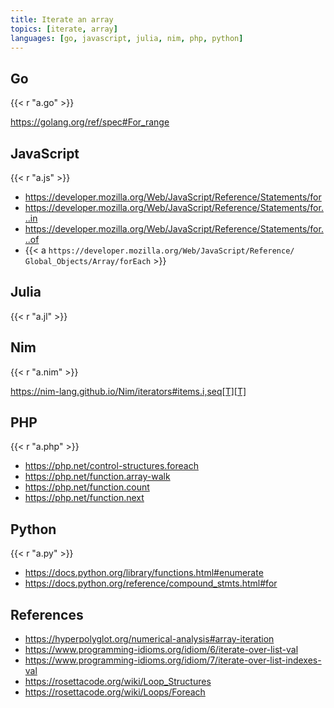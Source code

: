 ```yaml
---
title: Iterate an array
topics: [iterate, array]
languages: [go, javascript, julia, nim, php, python]
---
```


## Go

{{< r "a.go" >}}

<https://golang.org/ref/spec#For_range>

## JavaScript

{{< r "a.js" >}}

- <https://developer.mozilla.org/Web/JavaScript/Reference/Statements/for>
- <https://developer.mozilla.org/Web/JavaScript/Reference/Statements/for...in>
- <https://developer.mozilla.org/Web/JavaScript/Reference/Statements/for...of>
- {{< a `https://developer.mozilla.org/Web/JavaScript/Reference/
   Global_Objects/Array/forEach` >}}

## Julia

{{< r "a.jl" >}}

## Nim

{{< r "a.nim" >}}

<https://nim-lang.github.io/Nim/iterators#items.i,seq[T][T]>

## PHP

{{< r "a.php" >}}

- <https://php.net/control-structures.foreach>
- <https://php.net/function.array-walk>
- <https://php.net/function.count>
- <https://php.net/function.next>

## Python

{{< r "a.py" >}}

- <https://docs.python.org/library/functions.html#enumerate>
- <https://docs.python.org/reference/compound_stmts.html#for>

## References

- <https://hyperpolyglot.org/numerical-analysis#array-iteration>
- <https://www.programming-idioms.org/idiom/6/iterate-over-list-val>
- <https://www.programming-idioms.org/idiom/7/iterate-over-list-indexes-val>
- <https://rosettacode.org/wiki/Loop_Structures>
- <https://rosettacode.org/wiki/Loops/Foreach>
